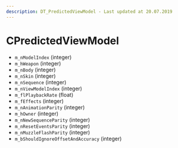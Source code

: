 ```yaml
---
description: DT_PredictedViewModel - Last updated at 20.07.2019
---
```


# CPredictedViewModel


* `m_nModelIndex` (integer)
* `m_hWeapon` (integer)
* `m_nBody` (integer)
* `m_nSkin` (integer)
* `m_nSequence` (integer)
* `m_nViewModelIndex` (integer)
* `m_flPlaybackRate` (float)
* `m_fEffects` (integer)
* `m_nAnimationParity` (integer)
* `m_hOwner` (integer)
* `m_nNewSequenceParity` (integer)
* `m_nResetEventsParity` (integer)
* `m_nMuzzleFlashParity` (integer)
* `m_bShouldIgnoreOffsetAndAccuracy` (integer)